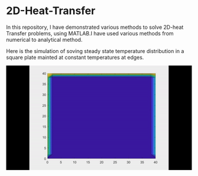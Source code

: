 # 2D-Heat-Transfer
In this repository, I have demonstrated various methods to solve 2D-heat Transfer problems, using MATLAB.I have used various methods from numerical to analytical method.  

  Here is the simulation of soving steady state temperature distribution in a square plate mainted at constant temperatures at edges. 
  
  
  ![alt-text](https://github.com/devanshuThakar/2D-Heat-Transfer/blob/main/2D-Isothermal-plate.gif)
